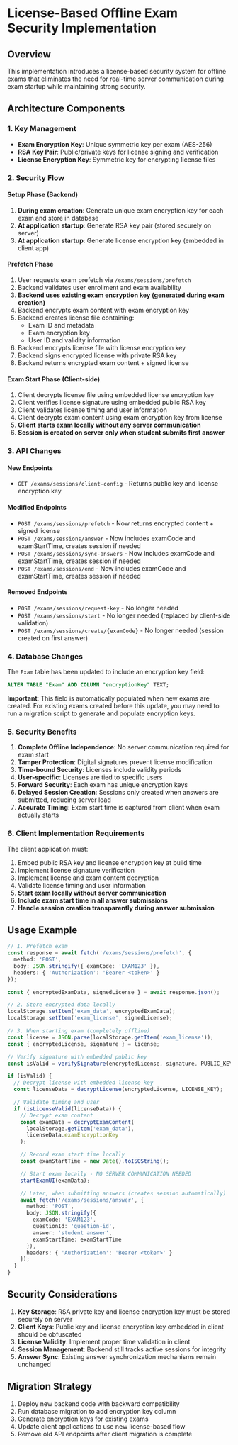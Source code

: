 # License-Based Offline Exam Security Implementation

## Overview

This implementation introduces a license-based security system for offline exams that eliminates the need for real-time server communication during exam startup while maintaining strong security.

## Architecture Components

### 1. Key Management
- **Exam Encryption Key**: Unique symmetric key per exam (AES-256)
- **RSA Key Pair**: Public/private keys for license signing and verification
- **License Encryption Key**: Symmetric key for encrypting license files

### 2. Security Flow

#### Setup Phase (Backend)
1. **During exam creation**: Generate unique exam encryption key for each exam and store in database
2. **At application startup**: Generate RSA key pair (stored securely on server)
3. **At application startup**: Generate license encryption key (embedded in client app)

#### Prefetch Phase
1. User requests exam prefetch via `/exams/sessions/prefetch`
2. Backend validates user enrollment and exam availability
3. **Backend uses existing exam encryption key (generated during exam creation)**
4. Backend encrypts exam content with exam encryption key
5. Backend creates license file containing:
   - Exam ID and metadata
   - Exam encryption key
   - User ID and validity information
6. Backend encrypts license file with license encryption key
7. Backend signs encrypted license with private RSA key
8. Backend returns encrypted exam content + signed license

#### Exam Start Phase (Client-side)
1. Client decrypts license file using embedded license encryption key
2. Client verifies license signature using embedded public RSA key
3. Client validates license timing and user information
4. Client decrypts exam content using exam encryption key from license
5. **Client starts exam locally without any server communication**
6. **Session is created on server only when student submits first answer**

### 3. API Changes

#### New Endpoints
- `GET /exams/sessions/client-config` - Returns public key and license encryption key

#### Modified Endpoints
- `POST /exams/sessions/prefetch` - Now returns encrypted content + signed license
- `POST /exams/sessions/answer` - Now includes examCode and examStartTime, creates session if needed
- `POST /exams/sessions/sync-answers` - Now includes examCode and examStartTime, creates session if needed
- `POST /exams/sessions/end` - Now includes examCode and examStartTime, creates session if needed

#### Removed Endpoints
- `POST /exams/sessions/request-key` - No longer needed
- `POST /exams/sessions/start` - No longer needed (replaced by client-side validation)
- `POST /exams/sessions/create/{examCode}` - No longer needed (session created on first answer)

### 4. Database Changes

The `Exam` table has been updated to include an encryption key field:

```sql
ALTER TABLE "Exam" ADD COLUMN "encryptionKey" TEXT;
```

**Important**: This field is automatically populated when new exams are created. For existing exams created before this update, you may need to run a migration script to generate and populate encryption keys.

### 5. Security Benefits

1. **Complete Offline Independence**: No server communication required for exam start
2. **Tamper Protection**: Digital signatures prevent license modification
3. **Time-bound Security**: Licenses include validity periods
4. **User-specific**: Licenses are tied to specific users
5. **Forward Security**: Each exam has unique encryption keys
6. **Delayed Session Creation**: Sessions only created when answers are submitted, reducing server load
7. **Accurate Timing**: Exam start time is captured from client when exam actually starts

### 6. Client Implementation Requirements

The client application must:
1. Embed public RSA key and license encryption key at build time
2. Implement license signature verification
3. Implement license and exam content decryption
4. Validate license timing and user information
5. **Start exam locally without server communication**
6. **Include exam start time in all answer submissions**
7. **Handle session creation transparently during answer submission**

## Usage Example

```typescript
// 1. Prefetch exam
const response = await fetch('/exams/sessions/prefetch', {
  method: 'POST',
  body: JSON.stringify({ examCode: 'EXAM123' }),
  headers: { 'Authorization': 'Bearer <token>' }
});

const { encryptedExamData, signedLicense } = await response.json();

// 2. Store encrypted data locally
localStorage.setItem('exam_data', encryptedExamData);
localStorage.setItem('exam_license', signedLicense);

// 3. When starting exam (completely offline)
const license = JSON.parse(localStorage.getItem('exam_license'));
const { encryptedLicense, signature } = license;

// Verify signature with embedded public key
const isValid = verifySignature(encryptedLicense, signature, PUBLIC_KEY);

if (isValid) {
  // Decrypt license with embedded license key
  const licenseData = decryptLicense(encryptedLicense, LICENSE_KEY);

  // Validate timing and user
  if (isLicenseValid(licenseData)) {
    // Decrypt exam content
    const examData = decryptExamContent(
      localStorage.getItem('exam_data'),
      licenseData.examEncryptionKey
    );

    // Record exam start time locally
    const examStartTime = new Date().toISOString();

    // Start exam locally - NO SERVER COMMUNICATION NEEDED
    startExamUI(examData);

    // Later, when submitting answers (creates session automatically)
    await fetch('/exams/sessions/answer', {
      method: 'POST',
      body: JSON.stringify({
        examCode: 'EXAM123',
        questionId: 'question-id',
        answer: 'student answer',
        examStartTime: examStartTime
      }),
      headers: { 'Authorization': 'Bearer <token>' }
    });
  }
}
```

## Security Considerations

1. **Key Storage**: RSA private key and license encryption key must be stored securely on server
2. **Client Keys**: Public key and license encryption key embedded in client should be obfuscated
3. **License Validity**: Implement proper time validation in client
4. **Session Management**: Backend still tracks active sessions for integrity
5. **Answer Sync**: Existing answer synchronization mechanisms remain unchanged

## Migration Strategy

1. Deploy new backend code with backward compatibility
2. Run database migration to add encryption key column
3. Generate encryption keys for existing exams
4. Update client applications to use new license-based flow
5. Remove old API endpoints after client migration is complete
